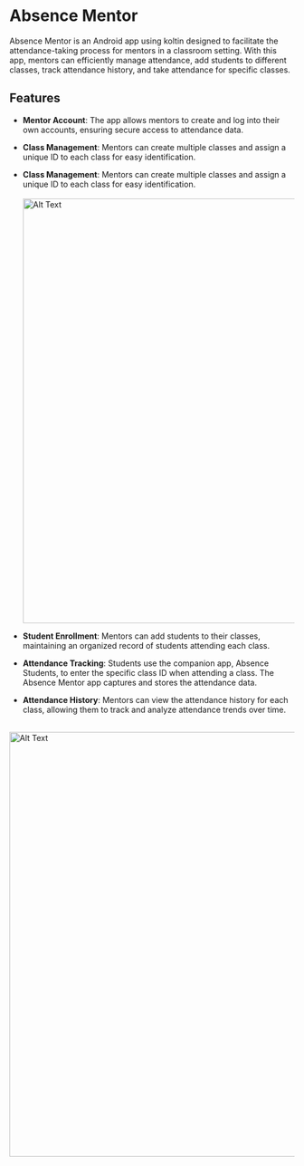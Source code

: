 # Absence Mentor
Absence Mentor is an Android app using koltin designed to facilitate the attendance-taking process for mentors in a classroom setting. With this app, mentors can efficiently manage attendance, add students to different classes, track attendance history, and take attendance for specific classes.
## Features

- **Mentor Account**: The app allows mentors to create and log into their own accounts, ensuring secure access to attendance data.

- **Class Management**: Mentors can create multiple classes and assign a unique ID to each class for easy identification.
- **Class Management**: Mentors can create multiple classes and assign a unique ID to each class for easy identification. <br> <br>
<img src="https://github.com/abdelrahmanHamdyG/Absence-Mentor/assets/59124063/e07ccf83-d8a9-4ce2-a802-b43fdff7f867" alt="Alt Text" width="600" height="750" > <br>

- **Student Enrollment**: Mentors can add students to their classes, maintaining an organized record of students attending each class.

- **Attendance Tracking**: Students use the companion app, Absence Students, to enter the specific class ID when attending a class. The Absence Mentor app captures and stores the attendance data.

- **Attendance History**: Mentors can view the attendance history for each class, allowing them to track and analyze attendance trends over time.
<br>
<img src="https://github.com/abdelrahmanHamdyG/Absence-Mentor/assets/59124063/9cec8cc1-8862-41e8-b719-f1b84244aaf5" alt="Alt Text" width="600" height="750" >
<br>




